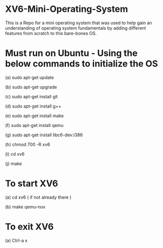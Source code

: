 # XV6-Mini-Operating-System
This is a Repo for a mini operating system that was used to help gain an understanding of operating system fundamentals by adding different features from scratch to this bare-bones OS.

# Must run on Ubuntu - Using the below commands to initialize  the OS
(a) sudo apt-get update

(b) sudo apt-get upgrade

(c) sudo apt-get install git

(d) sudo apt-get install g++

(e) sudo apt-get install make

(f) sudo apt-get install qemu

(g) sudo apt-get install libc6-dev:i386

(h) chmod 700 -R xv6

(i) cd xv6

(j) make

# To start XV6 
(a) cd xv6 ( if not already there )

(b) make qemu-nox

# To exit XV6
 (a) Ctrl-a x
 
 
